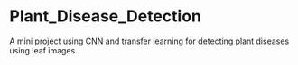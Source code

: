 # Plant_Disease_Detection
A mini project using CNN and transfer learning for detecting plant diseases using leaf images.
